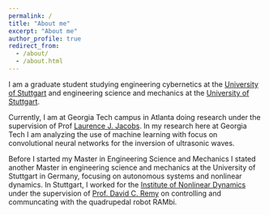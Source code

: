 ```yaml
---
permalink: /
title: "About me"
excerpt: "About me"
author_profile: true
redirect_from: 
  - /about/
  - /about.html
---
```


I am a graduate student studying engineering cybernetics at the [University of Stuttgart](https://www.uni-stuttgart.de/en/)
and engineering science and mechanics at the [University of Stuttgart](https://www.gatech.edu/).

Currently, I am at Georgia Tech campus in Atlanta doing research under the supervision
of Prof [Laurence J. Jacobs](https://ce.gatech.edu/people/faculty/761/overview).
In my research here at Georgia Tech I am analyzing the use of machine learning with focus on convolutional
neural networks for the inversion of ultrasonic waves.

Before I started my Master in Engineering Science and Mechanics I stated another Master in engineering science and mechanics at the University of Stuttgart in Germany, focusing on autonomous systems and nonlinear dynamics. In Stuttgart, I worked for the [Institute of Nonlinear Dynamics](https://www.inm.uni-stuttgart.de) under the supervision of [Prof. David C. Remy](https://www.inm.uni-stuttgart.de/en/institut/employees/Remy/) on controlling and communcating with the quadrupedal robot RAMbi.